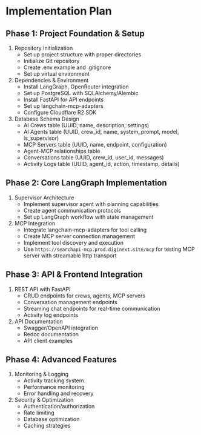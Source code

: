 # Implementation Plan

## Phase 1: Project Foundation & Setup
1. Repository Initialization
    * Set up project structure with proper directories
    * Initialize Git repository
    * Create .env.example and .gitignore
    * Set up virtual environment
2. Dependencies & Environment
    * Install LangGraph, OpenRouter integration
    * Set up PostgreSQL with SQLAlchemy/Alembic
    * Install FastAPI for API endpoints
    * Set up langchain-mcp-adapters
    * Configure Cloudflare R2 SDK
3. Database Schema Design
    * AI Crews table (UUID, name, description, settings)
    * AI Agents table (UUID, crew_id, name, system_prompt, model, is_supervisor)
    * MCP Servers table (UUID, name, endpoint, configuration)
    * Agent-MCP relationships table
    * Conversations table (UUID, crew_id, user_id, messages)
    * Activity Logs table (UUID, agent_id, action, timestamp, details)

## Phase 2: Core LangGraph Implementation
1. Supervisor Architecture
    * Implement supervisor agent with planning capabilities
    * Create agent communication protocols
    * Set up LangGraph workflow with state management
2. MCP Integration
    * Integrate langchain-mcp-adapters for tool calling
    * Create MCP server connection management
    * Implement tool discovery and execution
    * Use `https://searchapi-mcp.prod.diginext.site/mcp` for testing MCP server with streamable http transport

## Phase 3: API & Frontend Integration
1. REST API with FastAPI
    * CRUD endpoints for crews, agents, MCP servers
    * Conversation management endpoints
    * Streaming chat endpoints for real-time communication
    * Activity log endpoints
2. API Documentation
    * Swagger/OpenAPI integration
    * Redoc documentation
    * API client examples

## Phase 4: Advanced Features
1. Monitoring & Logging
    * Activity tracking system
    * Performance monitoring
    * Error handling and recovery
2. Security & Optimization
    * Authentication/authorization
    * Rate limiting
    * Database optimization
    * Caching strategies